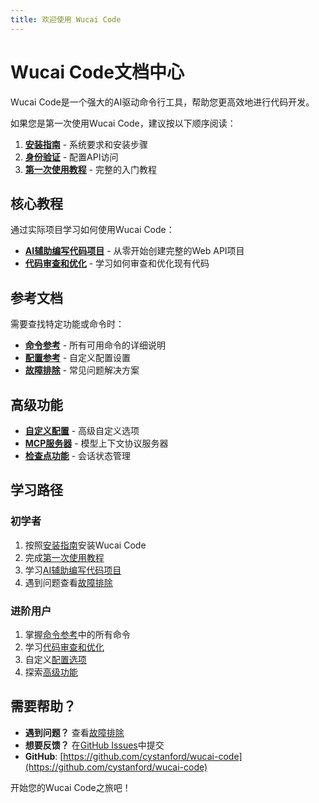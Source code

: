 ```yaml
---
title: 欢迎使用 Wucai Code
---
```


# Wucai Code文档中心

Wucai Code是一个强大的AI驱动命令行工具，帮助您更高效地进行代码开发。

如果您是第一次使用Wucai Code，建议按以下顺序阅读：

1. **[安装指南](/zh/getting-started/installation)** - 系统要求和安装步骤
2. **[身份验证](/zh/getting-started/authentication)** - 配置API访问
3. **[第一次使用教程](/zh/getting-started/first-tutorial)** - 完整的入门教程

## 核心教程

通过实际项目学习如何使用Wucai Code：

- **[AI辅助编写代码项目](/zh/tutorials/code-generation)** - 从零开始创建完整的Web API项目
- **[代码审查和优化](/zh/tutorials/code-review)** - 学习如何审查和优化现有代码

## 参考文档

需要查找特定功能或命令时：

- **[命令参考](/zh/reference/commands)** - 所有可用命令的详细说明
- **[配置参考](/zh/reference/configuration)** - 自定义配置设置
- **[故障排除](/zh/reference/troubleshooting)** - 常见问题解决方案

## 高级功能

- **[自定义配置](/zh/advanced/customization)** - 高级自定义选项
- **[MCP服务器](/zh/advanced/mcp-servers)** - 模型上下文协议服务器
- **[检查点功能](/zh/advanced/checkpointing)** - 会话状态管理

## 学习路径

### 初学者
1. 按照[安装指南](/zh/getting-started/installation)安装Wucai Code
2. 完成[第一次使用教程](/zh/getting-started/first-tutorial)
3. 学习[AI辅助编写代码项目](/zh/tutorials/code-generation)
4. 遇到问题查看[故障排除](/zh/reference/troubleshooting)

### 进阶用户
1. 掌握[命令参考](/zh/reference/commands)中的所有命令
2. 学习[代码审查和优化](/zh/tutorials/code-review)
3. 自定义[配置选项](/zh/reference/configuration)
4. 探索[高级功能](/zh/advanced/customization)

## 需要帮助？

- **遇到问题？** 查看[故障排除](/zh/reference/troubleshooting)
- **想要反馈？** 在[GitHub Issues](https://github.com/cystanford/wucai-code/issues)中提交
- **GitHub**: [https://github.com/cystanford/wucai-code](https://github.com/cystanford/wucai-code)

开始您的Wucai Code之旅吧！
